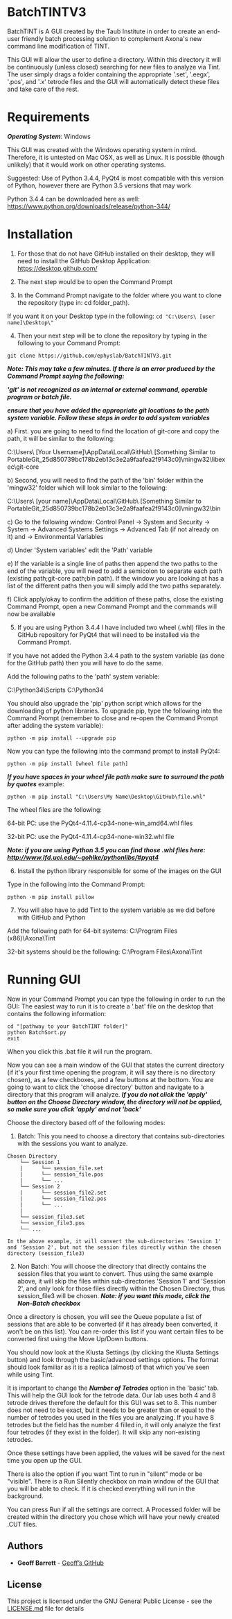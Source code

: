 # BatchTINTV3
BatchTINT is A GUI created by the Taub Institute in order to create an end-user friendly batch processing solution to complement Axona's new command line modification of TINT.

This GUI will allow the user to define a directory. Within this directory it will be continuously (unless closed) searching for new files to analyze via Tint. The user simply drags a folder containing the appropriate '.set', '.eegx', '.pos', and '.x' tetrode files and the GUI will automatically detect these files and take care of the rest.

# Requirements
***Operating System***: Windows

This GUI was created with the Windows operating system in mind. Therefore, it is untested on Mac OSX, as well as Linux. It is possible
(though unlikely) that it would work on other operating systems.

Suggested: Use of Python 3.4.4, PyQt4 is most compatible with this version of Python, however there are Python 3.5 versions that may work

Python 3.4.4 can be downloaded here as well: https://www.python.org/downloads/release/python-344/

# Installation

1) For those that do not have GitHub installed on their desktop, they will need to install the GitHub Desktop Application: 
https://desktop.github.com/

2) The next step would be to open the Command Prompt

3) In the Command Prompt navigate to the folder where you want to clone the repository (type in: cd folder_path).

If you want it on your Desktop type in the following: ```cd "C:\Users\ [user name]\Desktop\"```

4) Then your next step will be to clone the repository by typing in the following to your Command Prompt:
```
git clone https://github.com/ephyslab/BatchTINTV3.git
```
***Note: This may take a few minutes. If there is an error produced by the Command Prompt saying the following:*** 

***'git' is not recognized as an internal or external command, operable program or batch file.***

***ensure that you have added the appropriate git locations to the path system variable. Follow these steps in order to add system variables***


  a) First. you are going to need to find the location of git-core and copy the path, it will be similar to the following:
  
  C:\Users\ [Your Username]\AppData\Local\GitHub\ [Something Similar to PortableGit_25d850739bc178b2eb13c3e2a9faafea2f9143c0]\mingw32\libexec\git-core
  
  b) Second, you will need to find the path of the 'bin' folder within the 'mingw32' folder which will look similar to the following:
  
  C:\Users\ [your name]\AppData\Local\GitHub\ [Something Similar to PortableGit_25d850739bc178b2eb13c3e2a9faafea2f9143c0]\mingw32\bin
  
  c) Go to the following window: Control Panel -> System and Security -> System -> Advanced Systems Settings 
  -> Advanced Tab (if not already on it) and -> Environmental Variables 
  
  d) Under 'System variables' edit the 'Path' variable
  
  e) If the variable is a single line of paths then append the two paths to the end of the variable, 
  you will need to add a semicolon to separate each path (existing path;git-core path;bin path).
  If the window you are looking at has a list of the different paths then you will simply add the two paths separately.
  
  f) Click apply/okay to confirm the addition of these paths, close the existing Command Prompt, open a new Command Prompt and the commands will now be available

5) If you are using Python 3.4.4 I have included two wheel (.whl) files in the GitHub repository for PyQt4 that will need
to be installed via the Command Prompt.

If you have not added the Python 3.4.4 path to the system variable (as done for the GitHub path) then you will have to do the same.

Add the following paths to the 'path' system variable:

C:\Python34\Scripts
C:\Python34

You should also upgrade the 'pip' python script which allows for the downloading of python libraries. To upgrade pip, type the
following into the Command Prompt (remember to close and re-open the Command Prompt after adding the system variable): 

```python -m pip install --upgrade pip```

Now you can type the following into the command prompt to install PyQt4:

```python -m pip install [wheel file path] ```

***If you have spaces in your wheel file path make sure to surround the path by quotes***
example: 

```python -m pip install "C:\Users\My Name\Desktop\GitHub\file.whl"```

The wheel files are the following:

64-bit PC: use the PyQt4-4.11.4-cp34-none-win_amd64.whl files

32-bit PC: use the PyQt4-4.11.4-cp34-none-win32.whl file

***Note: if you are using Python 3.5 you can find those .whl files here: http://www.lfd.uci.edu/~gohlke/pythonlibs/#pyqt4***

6) Install the python library responsible for some of the images on the GUI

Type in the following into the Command Prompt:

```python -m pip install pillow```

7) You will also have to add Tint to the system variable as we did before with GitHub and Python

Add the following path for 64-bit systems: C:\Program Files (x86)\Axona\Tint

32-bit systems should be the following: C:\Program Files\Axona\Tint

# Running GUI

Now in your Command Prompt you can type the following in order to run the GUI:
The easiest way to run it is to create a '.bat' file on the desktop that contains the following information:
```
cd "[pathway to your BatchTINT folder]"
python BatchSort.py
exit
```
When you click this .bat file it will run the program.

Now you can see a main window of the GUI that states the current directory (if it's your first time opening the program, it will say 
there is no directory chosen), as a few checkboxes, and a few buttons at the bottom. You are going to want to click the 'choose directory' button and navigate to a directory that this program will analyze. 
***If you do not click the 'apply' button on the Choose Directory window, the directory will not be applied, so make sure you click 'apply' and not 'back'***

Choose the directory based off of the following modes:

1) Batch: This you need to choose a directory that contains sub-directories with the sessions you want to analyze.
```
Chosen Directory
    └── Session 1
    |      └── session_file.set
    |      └── session_file.pos
    |      └── ...
    └── Session 2
    |      └── session_file2.set
    |      └── session_file2.pos
    |      └── ...
    |    
    └── session_file3.set
    └── session_file3.pos
    └── ...
    
In the above example, it will convert the sub-directories 'Session 1' and 'Session 2', but not the session files directly within the chosen directory (session_file3)
```

2) Non Batch: You will choose the directory that directly contains the session files that you want to convert. Thus using the same example above, it will skip the files within sub-directories 'Session 1' and 'Session 2', and only look for those files directly within the Chosen Directory, thus session_file3 will be chosen. ***Note: if you want this mode, click the Non-Batch checkbox***

Once a directory is chosen, you will see the Queue populate a list of sessions that are able to be converted (if it has already been converted, it won't be on this list). You can re-order this list if you want certain files to be converted first using the Move Up/Down buttons. 

You should now look at the Klusta Settings (by clicking the Klusta Settings button) and look through the basic/advanced settings options. The format should look familiar as it is a replica (almost) of that which you've seen while using Tint.

It is important to change the ***Number of Tetrodes*** option in the 'basic' tab. This will help the GUI look for the tetrode data. Our lab uses both 4 and 8 tetrode drives therefore the default for this GUI was set to 8. This number does not need to be exact, but it needs to be greater than or equal to the number of tetrodes you used in the files you are analyzing. If you have 8 tetrodes but the field has the number 4 filled in, it will only analyze the first four tetrodes (if they exist in the folder). It will skip any non-existing tetrodes.

Once these settings have been applied, the values will be saved for the next time you open up the GUI.

There is also the option if you want Tint to run in "silent" mode or be "visible". There is a Run Silently checkbox on main window of the GUI that you will be able to check. If it is checked everything will run in the background.

You can press Run if all the settings are correct. A Processed folder will be created within the directory you chose which will have your newly created .CUT files.

## Authors
* **Geoff Barrett** - [Geoff’s GitHub](https://github.com/GeoffBarrett)

## License

This project is licensed under the GNU  General  Public  License - see the [LICENSE.md](LICENSE.md) file for details
